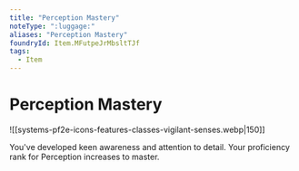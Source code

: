 ```yaml
---
title: "Perception Mastery"
noteType: ":luggage:"
aliases: "Perception Mastery"
foundryId: Item.MFutpeJrMbsltTJf
tags:
  - Item
---
```


# Perception Mastery
![[systems-pf2e-icons-features-classes-vigilant-senses.webp|150]]

You've developed keen awareness and attention to detail. Your proficiency rank for Perception increases to master.
